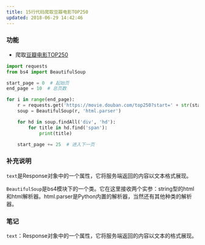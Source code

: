 ```yaml
---
title: 15行代码爬取豆瓣电影TOP250
updated: 2018-06-29 14:42:46
---
```


### 功能
- 爬取[豆瓣电影TOP250](https://movie.douban.com/top250)

```python
import requests
from bs4 import BeautifulSoup

start_page = 0  # 起始页
end_page = 10  # 总页数

for i in range(end_page):
    r = requests.get('https://movie.douban.com/top250?start=' + str(start_page) + '&filter=').text
    soup = BeautifulSoup(r, 'html.parser')

    for hd in soup.findAll('div', 'hd'):
        for title in hd.find('span'):
            print(title)

    start_page += 25  # 进入下一页
```

### 补充说明
`text`是Response对象中的一个属性，它将服务端返回的内容以文本格式展现。

`BeautifulSoup`是bs4模块下的一个类。它在这里接收两个实参：string型的html和html解析器。html.parser是Python内置的解析器，当然还有其他种类的解析器。

### 笔记
`text`：Response对象中的一个属性，它将服务端返回的内容以文本的格式展现。
